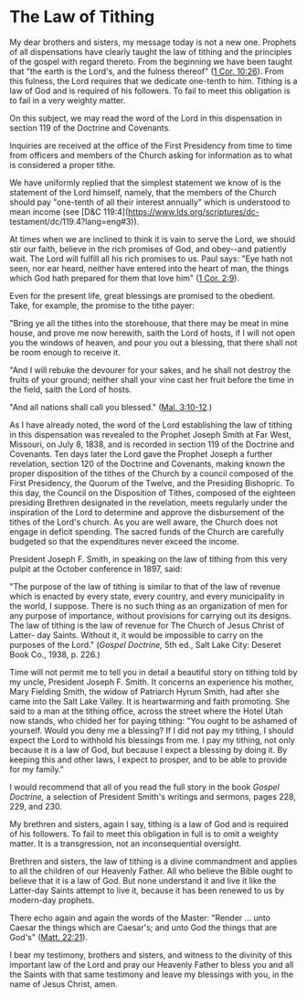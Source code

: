 # The Law of Tithing

My dear brothers and sisters, my message today is not a new one. Prophets of
all dispensations have clearly taught the law of tithing and the principles of
the gospel with regard thereto. From the beginning we have been taught that
"the earth is the Lord's, and the fulness thereof" ([1 Cor.
10:26](https://www.lds.org/scriptures/nt/1-cor/10.26?lang=eng#25)). From this
fulness, the Lord requires that we dedicate one-tenth to him. Tithing is a law
of God and is required of his followers. To fail to meet this obligation is to
fail in a very weighty matter.

On this subject, we may read the word of the Lord in this dispensation in
section 119 of the Doctrine and Covenants.

Inquiries are received at the office of the First Presidency from time to time
from officers and members of the Church asking for information as to what is
considered a proper tithe.

We have uniformly replied that the simplest statement we know of is the
statement of the Lord himself, namely, that the members of the Church should
pay "one-tenth of all their interest annually" which is understood to mean
income (see [D&amp;C 119:4](https://www.lds.org/scriptures/dc-
testament/dc/119.4?lang=eng#3)).

At times when we are inclined to think it is vain to serve the Lord, we should
stir our faith, believe in the rich promises of God, and obey--and patiently
wait. The Lord will fulfill all his rich promises to us. Paul says: "Eye hath
not seen, nor ear heard, neither have entered into the heart of man, the
things which God hath prepared for them that love him" ([1 Cor.
2:9](https://www.lds.org/scriptures/nt/1-cor/2.9?lang=eng#8)).

Even for the present life, great blessings are promised to the obedient. Take,
for example, the promise to the tithe payer:

"Bring ye all the tithes into the storehouse, that there may be meat in mine
house, and prove me now herewith, saith the Lord of hosts, if I will not open
you the windows of heaven, and pour you out a blessing, that there shall not
be room enough to receive it.

"And I will rebuke the devourer for your sakes, and he shall not destroy the
fruits of your ground; neither shall your vine cast her fruit before the time
in the field, saith the Lord of hosts.

"And all nations shall call you blessed." ([Mal.
3:10-12](https://www.lds.org/scriptures/ot/mal/3.10-12?lang=eng#9).)

As I have already noted, the word of the Lord establishing the law of tithing
in this dispensation was revealed to the Prophet Joseph Smith at Far West,
Missouri, on July 8, 1838, and is recorded in section 119 of the Doctrine and
Covenants. Ten days later the Lord gave the Prophet Joseph a further
revelation, section 120 of the Doctrine and Covenants, making known the proper
disposition of the tithes of the Church by a council composed of the First
Presidency, the Quorum of the Twelve, and the Presiding Bishopric. To this
day, the Council on the Disposition of Tithes, composed of the eighteen
presiding Brethren designated in the revelation, meets regularly under the
inspiration of the Lord to determine and approve the disbursement of the
tithes of the Lord's church. As you are well aware, the Church does not engage
in deficit spending. The sacred funds of the Church are carefully budgeted so
that the expenditures never exceed the income.

President Joseph F. Smith, in speaking on the law of tithing from this very
pulpit at the October conference in 1897, said:

"The purpose of the law of tithing is similar to that of the law of revenue
which is enacted by every state, every country, and every municipality in the
world, I suppose. There is no such thing as an organization of men for any
purpose of importance, without provisions for carrying out its designs. The
law of tithing is the law of revenue for The Church of Jesus Christ of Latter-
day Saints. Without it, it would be impossible to carry on the purposes of the
Lord." (_Gospel Doctrine,_ 5th ed., Salt Lake City: Deseret Book Co., 1938, p.
226.)

Time will not permit me to tell you in detail a beautiful story on tithing
told by my uncle, President Joseph F. Smith. It concerns an experience his
mother, Mary Fielding Smith, the widow of Patriarch Hyrum Smith, had after she
came into the Salt Lake Valley. It is heartwarming and faith promoting. She
said to a man at the tithing office, across the street where the Hotel Utah
now stands, who chided her for paying tithing: "You ought to be ashamed of
yourself. Would you deny me a blessing? If I did not pay my tithing, I should
expect the Lord to withhold his blessings from me. I pay my tithing, not only
because it is a law of God, but because I expect a blessing by doing it. By
keeping this and other laws, I expect to prosper, and to be able to provide
for my family."

I would recommend that all of you read the full story in the book _Gospel
Doctrine,_ a selection of President Smith's writings and sermons, pages 228,
229, and 230.

My brethren and sisters, again I say, tithing is a law of God and is required
of his followers. To fail to meet this obligation in full is to omit a weighty
matter. It is a transgression, not an inconsequential oversight.

Brethren and sisters, the law of tithing is a divine commandment and applies
to all the children of our Heavenly Father. All who believe the Bible ought to
believe that it is a law of God. But none understand it and live it like the
Latter-day Saints attempt to live it, because it has been renewed to us by
modern-day prophets.

There echo again and again the words of the Master: "Render ... unto Caesar the
things which are Caesar's; and unto God the things that are God's" ([Matt.
22:21](https://www.lds.org/scriptures/nt/matt/22.21?lang=eng#20)).

I bear my testimony, brothers and sisters, and witness to the divinity of this
important law of the Lord and pray our Heavenly Father to bless you and all
the Saints with that same testimony and leave my blessings with you, in the
name of Jesus Christ, amen.

